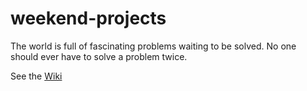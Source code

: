 # weekend-projects
The world is full of fascinating problems waiting to be solved. No one should ever have to solve a problem twice.

See the [Wiki](https://github.com/survivalcrziest/weekend-projects/wiki)

